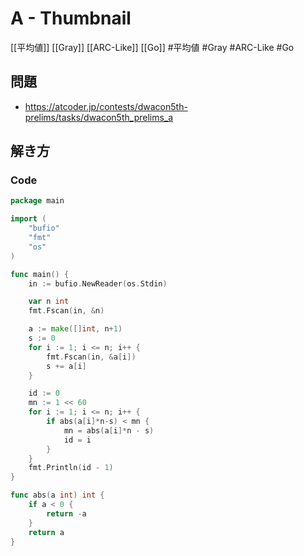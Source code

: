 # A - Thumbnail
[[平均値]] [[Gray]] [[ARC-Like]] [[Go]]
#平均値 #Gray #ARC-Like #Go 

## 問題
- https://atcoder.jp/contests/dwacon5th-prelims/tasks/dwacon5th_prelims_a

## 解き方
### Code
```go
package main

import (
	"bufio"
	"fmt"
	"os"
)

func main() {
	in := bufio.NewReader(os.Stdin)

	var n int
	fmt.Fscan(in, &n)

	a := make([]int, n+1)
	s := 0
	for i := 1; i <= n; i++ {
		fmt.Fscan(in, &a[i])
		s += a[i]
	}

	id := 0
	mn := 1 << 60
	for i := 1; i <= n; i++ {
		if abs(a[i]*n-s) < mn {
			mn = abs(a[i]*n - s)
			id = i
		}
	}
	fmt.Println(id - 1)
}

func abs(a int) int {
	if a < 0 {
		return -a
	}
	return a
}
```